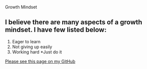 Growth Mindset



## I believe there are many aspects of a growth mindset. I have few listed below:
1. Eager to learn
2. Not giving up easily
3. Working hard
  *Just do it



[Please see this page on my GitHub](https://github.com/FooFooTheSnoo/reading-notes/edit/main/README.md)

